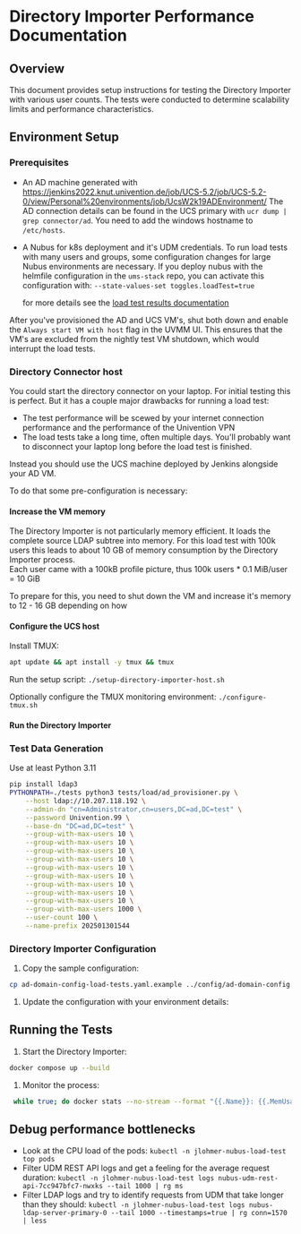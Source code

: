 # Directory Importer Performance Documentation

## Overview

This document provides setup instructions for testing the Directory Importer with various user counts. The tests were conducted to determine scalability limits and performance characteristics.

## Environment Setup

### Prerequisites

* An AD machine generated with https://jenkins2022.knut.univention.de/job/UCS-5.2/job/UCS-5.2-0/view/Personal%20environments/job/UcsW2k19ADEnvironment/ The AD connection details can be found in the UCS primary with `ucr dump | grep connector/ad`. You need to add the windows hostname to `/etc/hosts`.
* A Nubus for k8s deployment and it's UDM credentials.
  To run load tests with many users and groups, some configuration changes for large Nubus environments are necessary.
  If you deploy nubus with the helmfile configuration in the `ums-stack` repo, you can activate this configuration with: `--state-values-set toggles.loadTest=true`

  for more details see the [load test results documentation](./load-test-results_2025-02.md)

After you've provisioned the AD and UCS VM's,
shut both down and enable the `Always start VM with host`
flag in the UVMM UI.
This ensures that the VM's are excluded from the nightly test VM shutdown,
which would interrupt the load tests.

### Directory Connector host

You could start the directory connector on your laptop. For initial testing this is perfect.
But it has a couple major drawbacks for running a load test:
- The test performance will be scewed by your internet connection performance and the performance of the Univention VPN
- The load tests take a long time, often multiple days. You'll probably want to disconnect your laptop long before the load test is finished.

Instead you should use the UCS machine deployed by Jenkins alongside your AD VM.

To do that some pre-configuration is necessary:

#### Increase the VM memory

The Directory Importer is not particularly memory efficient.
It loads the complete source LDAP subtree into memory.
For this load test with 100k users this leads to about 10 GB of memory consumption
by the Directory Importer process.  
Each user came with a 100kB profile picture, thus
100k users * 0.1 MiB/user = 10 GiB

To prepare for this, you need to shut down the VM
and increase it's memory to 12 - 16 GB depending on how

#### Configure the UCS host

Install TMUX:

```sh
apt update && apt install -y tmux && tmux
```

Run the setup script: `./setup-directory-importer-host.sh`

Optionally configure the TMUX monitoring environment: `./configure-tmux.sh`

#### Run the Directory Importer

### Test Data Generation

Use at least Python 3.11

```bash
pip install ldap3
PYTHONPATH=./tests python3 tests/load/ad_provisioner.py \
    --host ldap://10.207.118.192 \
    --admin-dn "cn=Administrator,cn=users,DC=ad,DC=test" \
    --password Univention.99 \
    --base-dn "DC=ad,DC=test" \
    --group-with-max-users 10 \
    --group-with-max-users 10 \
    --group-with-max-users 10 \
    --group-with-max-users 10 \
    --group-with-max-users 10 \
    --group-with-max-users 10 \
    --group-with-max-users 10 \
    --group-with-max-users 10 \
    --group-with-max-users 10 \
    --group-with-max-users 1000 \
    --user-count 100 \
    --name-prefix 202501301544
```

### Directory Importer Configuration

1. Copy the sample configuration:
  ```bash
  cp ad-domain-config-load-tests.yaml.example ../config/ad-domain-config.yaml
  ```
1. Update the configuration with your environment details:

## Running the Tests

1. Start the Directory Importer:
  ```bash
  docker compose up --build
  ```
1. Monitor the process:
  ```bash
   while true; do docker stats --no-stream --format "{{.Name}}: {{.MemUsage}}" directory-importer-directory-importer-1 | xargs -I {} echo "$(date '+%Y-%m-%d %H:%M:%S') {}" >> container_memory.log; sleep 1; done
   ```

## Debug performance bottlenecks

* Look at the CPU load of the pods:
`kubectl -n jlohmer-nubus-load-test top pods`
* Filter UDM REST API logs and get a feeling for the average request duration:
`kubectl -n jlohmer-nubus-load-test logs nubus-udm-rest-api-7cc947bfc7-nwxks --tail 1000 | rg ms`
* Filter LDAP logs and try to identify requests from UDM that take longer than they should:
`kubectl -n jlohmer-nubus-load-test logs nubus-ldap-server-primary-0 --tail 1000 --timestamps=true | rg conn=1570 | less`
